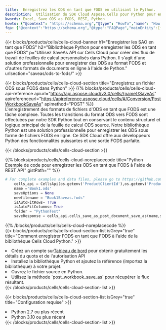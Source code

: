 ```yaml
---
title:  Enregistrez les ODS en tant que FODS en utilisant le Python.
description:  Utilisation du SDK Cloud Aspose.Cells pour Python pour enregistrer le fichier au format ODS en tant que fichier au format FODS.
kwords: Excel, Save ODS as FODS, REST, Python
howto: {"@context": "https://schema.org","@type": "HowTo","name": "How to save ODS as FODS using the Cells Cloud Python library.","description": "How to save ODS as FODS using the Cells Cloud Python library.","image": {"@type": "ImageObject"},"url": "/python/saveas/ods-to-fods/","step": [{ "@type": "HowToStep","name": "How to save ODS as FODS using the Cells Cloud Python library. step 1", "image": {"@type": "ImageObject",},"url": "/python/saveas/ods-to-fods/","text": "Register an account at <a href='https://dashboard.aspose.cloud/'>Dashboard</a> to get free API quota & authorization details",},{ "@type": "HowToStep","name": "How to save ODS as FODS using the Cells Cloud Python library. step 1", "image": {"@type": "ImageObject",},"url": "/python/saveas/ods-to-fods/","text": "Install Python library and add the reference (import the library) to your project.",},{ "@type": "HowToStep","name": "How to save ODS as FODS using the Cells Cloud Python library. step 1", "image": {"@type": "ImageObject",},"url": "/python/saveas/ods-to-fods/","text": "Open the source file in Python.",},{ "@type": "HowToStep","name": "How to save ODS as FODS using the Cells Cloud Python library. step 1", "image": {"@type": "ImageObject",},"url": "/python/saveas/ods-to-fods/","text": "Use the `post_workbook_save_as` method to retrieve the resulting stream.",}, ],"supply": {"@type": "HowToSupply","name": "document"},"tool": [{"@type": "HowToTool","name": "PyCharm, Visual Studio Code, Sublime, Eclipse"},{"@type": "HowToTool","name": "Aspose Cells"}],"totalTime": "PT6M"}
fqa: {"@context":"https://schema.org","@type":"FAQPage","mainEntity":[{"@type":"Question","name":"Why save file as other formats file in C# using REST API?","acceptedAnswer":{"@type":"Answer","text":"Documents are encoded in many ways, and some files may be incompatible with the software you use. To open and read such files, just save them as appropriate file formats.<br/><ol><li>Install .NET SDK and add the reference (import the library) to your project.</li><li>Open the source file in C# using REST API.</li><li>Call the PostWorkbookSaveAsRequest() method, passing an output filename with required extension.</li><li>Get the result of save as a separate file.</li></ol>"}},{"@type":"Question","name":"What file formats can I save as with your C# library?","acceptedAnswer":{"@type":"Answer","text":"We support a variety of file formats for conversion using .NET library, including XLSX, Excel, xls , PDF, CSV, HTML, Markdown, XML, PNG, JPG, TIFF, Json, TXT and many more."}},{"@type":"Question","name":"What is the maximum allowed file size for conversion using this .NET library?","acceptedAnswer":{"@type":"Answer","text":"There are no file size limits for format conversions using .NET library."}}]}
---
```

{{< blocks/products/cells/cells-cloud-banner h1="Enregistrer les SAO en tant que FODS" h2="Bibliothèque Python pour enregistrer les ODS en tant que FODS" p="Utilisez SaveAs API sur Cells Cloud pour créer des flux de travail de feuilles de calcul personnalisés dans Python. Il s\'agit d\'une solution professionnelle pour enregistrer des ODS au format FODS et d\'autres formats de documents en ligne à l\'aide de Python." urlsection="saveas/ods-to-fods/" >}}

{{< blocks/products/cells/cells-cloud-section title="Enregistrez un fichier ODS sous FODS dans Python" >}}
{{% blocks/products/cells/cells-cloud-api-reference apiurl="https://api.aspose.cloud/v3.0/cells/{name}/SaveAs" apireferenceurl="https://apireference.aspose.cloud/cells/#/Conversion/PostWorkbookSaveAs" apimethod="POST" %}}
<br/>
L'enregistrement des formats de fichiers d'ODS en tant que FODS est une tâche complexe. Toutes les transitions du format ODS vers FODS sont effectuées par notre SDK Python tout en conservant le contenu structurel et logique principal de la feuille de calcul ODS source. Notre bibliothèque Python est une solution professionnelle pour enregistrer les ODS sous forme de fichiers FODS en ligne. Ce SDK Cloud offre aux développeurs Python des fonctionnalités puissantes et une sortie FODS parfaite.

{{< /blocks/products/cells/cells-cloud-section >}}

{{% blocks/products/cells/cells-cloud-noreplacecode title="Python Exemple de code pour enregistrer les ODS en tant que FODS à l\'aide de REST API" gistPath="" %}}
  
```python
# For complete examples and data files, please go to https://github.com/aspose-cells-cloud/aspose-cells-cloud-python/
    cells_api = CellsApi(os.getenv('ProductClientId'),os.getenv('ProductClientSecret'))
    name ='Book1.ods'    
    saveOptions = None
    newfilename = "Book1Saveas.fods"
    isAutoFitRows= True
    isAutoFitColumns= True
    folder = "PythonTest"
    saveResponse = cells_api.cells_save_as_post_document_save_as(name,save_options=saveOptions, newfilename=(folder +'/' + newfilename),folder=folder)
```
  
{{% /blocks/products/cells/cells-cloud-noreplacecode %}}
<br/>
{{< blocks/products/cells/cells-cloud-section-list isGrey="true" title="Comment enregistrer l\'ODS en tant que FODS à l\'aide de la bibliothèque Cells Cloud Python." >}}
<li> Créez un compte sur<a href="https://dashboard.aspose.cloud/">Tableau de bord</a> pour obtenir gratuitement les détails du quota et de l'autorisation API</li>
<li>Installez la bibliothèque Python et ajoutez la référence (importez la bibliothèque) à votre projet.</li>
<li>Ouvrez le fichier source en Python.</li>
<li>Utilisez la méthode `post_workbook_save_as` pour récupérer le flux résultant.</li>
{{< /blocks/products/cells/cells-cloud-section-list >}}

{{< blocks/products/cells/cells-cloud-section-list isGrey="true" title="Configuration requise" >}}
<li>Python 2.7 ou plus récent</li>
<li>Python 3.10 ou plus récent</li>
{{< /blocks/products/cells/cells-cloud-section-list >}}
